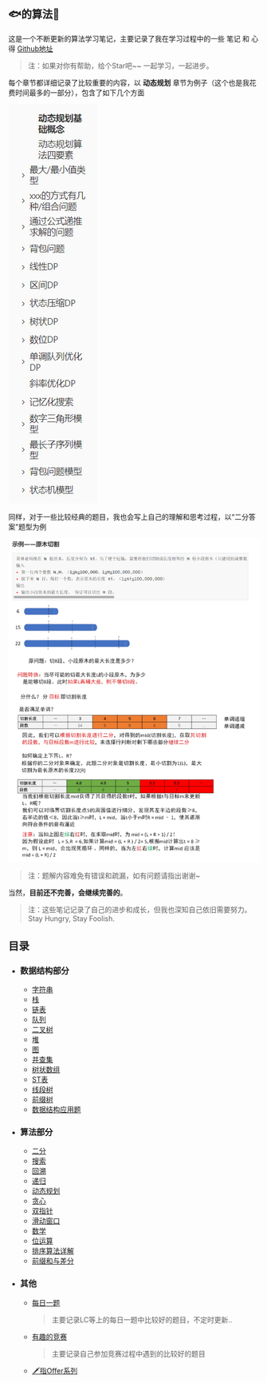 ## 🐟的算法📕

这是一个不断更新的算法学习笔记，主要记录了我在学习过程中的一些 笔记 和 心得 [Github地址](https://github.com/mikeyu925/DataStructure-Algorithm)

> 注：如果对你有帮助，给个Star吧~~ 一起学习，一起进步。

每个章节都详细记录了比较重要的内容，以 **动态规划** 章节为例子（这个也是我花费时间最多的一部分），包含了如下几个方面

![2022-08-08_231458](README.assets/2022-08-08_231458.jpg)

同样，对于一些比较经典的题目，我也会写上自己的理解和思考过程，以“二分答案”题型为例

![image-20220826093113476](README.assets/image-20220826093113476.png)

> 注：题解内容难免有错误和疏漏，如有问题请指出谢谢~

当然，**目前还不完善，会继续完善的**。

> 注：这些笔记记录了自己的进步和成长，但我也深知自己依旧需要努力。Stay Hungry, Stay Foolish.

## 目录

- ### 数据结构部分

  - [字符串](https://github.com/mikeyu925/DataStructure-Algorithm/blob/master/%E5%AD%97%E7%AC%A6%E4%B8%B2.md)
  - [ 栈 ](https://github.com/mikeyu925/DataStructure-Algorithm/blob/master/%E6%A0%88.md)
  - [链表](https://github.com/mikeyu925/DataStructure-Algorithm/blob/master/%E9%93%BE%E8%A1%A8.md)
  - [队列](https://github.com/mikeyu925/DataStructure-Algorithm/blob/master/%E9%98%9F%E5%88%97.md)
  - [二叉树](https://github.com/mikeyu925/DataStructure-Algorithm/blob/master/%E4%BA%8C%E5%8F%89%E6%A0%91.md)
  - [堆](https://github.com/mikeyu925/DataStructure-Algorithm/blob/master/%E5%A0%86.md)
  - [图](https://github.com/mikeyu925/DataStructure-Algorithm/blob/master/%E5%9B%BE.md)
  - [并查集](https://github.com/mikeyu925/DataStructure-Algorithm/blob/master/%E5%B9%B6%E6%9F%A5%E9%9B%86.md)
  - [树状数组](https://github.com/mikeyu925/DataStructure-Algorithm/blob/master/%E6%A0%91%E7%8A%B6%E6%95%B0%E7%BB%84.md)
  - [ST表](https://github.com/mikeyu925/DataStructure-Algorithm/blob/master/ST%E8%A1%A8.md)
  - [线段树](https://github.com/mikeyu925/DataStructure-Algorithm/blob/master/%E7%BA%BF%E6%AE%B5%E6%A0%91.md)
  - [前缀树](https://github.com/mikeyu925/DataStructure-Algorithm/blob/master/%E5%89%8D%E7%BC%80%E6%A0%91.md)
  - [数据结构应用题](https://github.com/mikeyu925/DataStructure-Algorithm/blob/master/%E6%95%B0%E6%8D%AE%E7%BB%93%E6%9E%84%E5%BA%94%E7%94%A8%E9%A2%98.md)

- ### 算法部分

  - [二分](https://github.com/mikeyu925/DataStructure-Algorithm/blob/master/%E4%BA%8C%E5%88%86%E6%B3%95.md)
  - [搜索](https://github.com/mikeyu925/DataStructure-Algorithm/blob/master/%E6%90%9C%E7%B4%A2.md)
  - [回溯](https://github.com/mikeyu925/DataStructure-Algorithm/blob/master/%E5%9B%9E%E6%BA%AF.md)
  - [递归](https://github.com/mikeyu925/DataStructure-Algorithm/blob/master/%E9%80%92%E5%BD%92.md)
  - [动态规划](https://github.com/mikeyu925/DataStructure-Algorithm/blob/master/%E5%8A%A8%E6%80%81%E8%A7%84%E5%88%92.md)
  - [贪心](https://github.com/mikeyu925/DataStructure-Algorithm/blob/master/%E8%B4%AA%E5%BF%83.md)
  - [双指针](https://github.com/mikeyu925/DataStructure-Algorithm/blob/master/%E5%8F%8C%E6%8C%87%E9%92%88.md)
  - [滑动窗口](https://github.com/mikeyu925/DataStructure-Algorithm/blob/master/%E6%BB%91%E5%8A%A8%E7%AA%97%E5%8F%A3.md)
  - [数学](https://github.com/mikeyu925/DataStructure-Algorithm/blob/master/%E6%95%B0%E5%AD%A6.md)
  - [位运算](https://github.com/mikeyu925/DataStructure-Algorithm/blob/master/%E4%BD%8D%E8%BF%90%E7%AE%97.md)
  - [排序算法详解](https://github.com/mikeyu925/DataStructure-Algorithm/blob/master/%E5%9B%BE%E8%A7%A3%E5%8D%81%E5%A4%A7%E6%8E%92%E5%BA%8F%E7%AE%97%E6%B3%95.md)
  - [前缀和与差分](https://github.com/mikeyu925/DataStructure-Algorithm/blob/master/%E5%89%8D%E7%BC%80%E5%92%8C%E4%B8%8E%E5%B7%AE%E5%88%86.md)

- ### 其他

  - [每日一题](https://github.com/mikeyu925/DataStructure-Algorithm/blob/master/%E5%BF%AB%E4%B9%90%E7%9A%84%E6%AF%8F%E6%97%A5%E4%B8%80%E9%A2%98.md)

    > 主要记录LC等上的每日一题中比较好的题目，不定时更新..

  - [有趣的竞赛](https://github.com/mikeyu925/DataStructure-Algorithm/blob/master/%E6%9C%89%E8%B6%A3%E7%9A%84%E7%AB%9E%E8%B5%9B.md)

    > 主要记录自己参加竞赛过程中遇到的比较好的题目

  - [🗡指Offer系列](https://github.com/mikeyu925/DataStructure-Algorithm/blob/master/%F0%9F%97%A1%E6%8C%87Offer%E7%B3%BB%E5%88%97.md)

